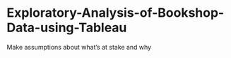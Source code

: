# Exploratory-Analysis-of-Bookshop-Data-using-Tableau
Make assumptions about what’s at stake and why
